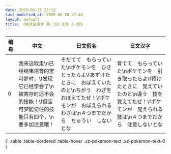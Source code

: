 ```yaml
---
date: 2020-03-26 23:13
last_modified_at: 2020-06-20 22:40
layout: default
title: 《精灵宝可梦 黑／白》文本 2-355
---
```

| 编号 | 中文 | 日文假名 | 日文汉字 |
| ---- | ---- | ---- | --- |
| 0 | 我来这取走\n已经结束培育的宝可梦时，\f发现它已经学会了\n被寄存时还不会的技能！\f但宝可梦能记住的技能只有四个，\n要多加注意哦！ | そだてて　もらっていた\nポケモンを　ひきとったらよ\fあずけたときに　おぼえていたのと\nちがう　わざを　おぼえてたぜ！\fポケモンが　おぼえられる　わざは\n４つまでだから　ちゅうい　しないとな | 育てて　もらっていた\nポケモンを　引き取ったらよ\f預けたときに　覚えていたのと\n違う　技を　覚えてたぜ！\fポケモンが　覚えられる　技は\n４つまでだから　注意しないとな |
{: .table .table-bordered .table-hover .xz-pokemon-text .xz-pokemon-text-0 }